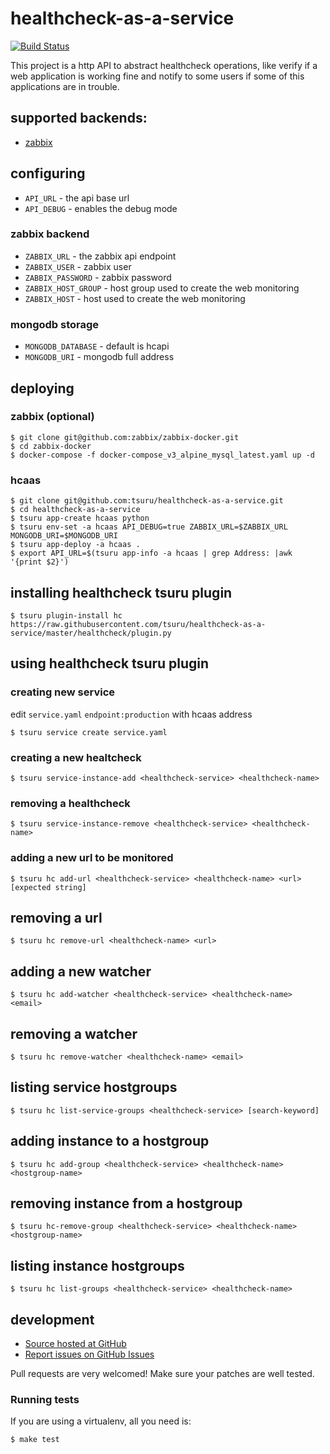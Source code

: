 # healthcheck-as-a-service

[![Build Status](https://travis-ci.org/tsuru/healthcheck-as-a-service.png?branch=master)](https://travis-ci.org/tsuru/healthcheck-as-a-service)

This project is a http API to abstract healthcheck operations, like verify if a web application is working fine and notify to some users if some of this applications are in trouble.

## supported backends:

 * [zabbix](http://zabbix.com)

## configuring

* `API_URL` - the api base url
* `API_DEBUG` - enables the debug mode

### zabbix backend

* `ZABBIX_URL` - the zabbix api endpoint
* `ZABBIX_USER` - zabbix user
* `ZABBIX_PASSWORD` - zabbix password
* `ZABBIX_HOST_GROUP` - host group used to create the web monitoring
* `ZABBIX_HOST` - host used to create the web monitoring

### mongodb storage

* `MONGODB_DATABASE` - default is hcapi
* `MONGODB_URI` - mongodb full address

## deploying

### zabbix (optional)

    $ git clone git@github.com:zabbix/zabbix-docker.git
    $ cd zabbix-docker
    $ docker-compose -f docker-compose_v3_alpine_mysql_latest.yaml up -d

### hcaas

    $ git clone git@github.com:tsuru/healthcheck-as-a-service.git
    $ cd healthcheck-as-a-service
    $ tsuru app-create hcaas python
    $ tsuru env-set -a hcaas API_DEBUG=true ZABBIX_URL=$ZABBIX_URL MONGODB_URI=$MONGODB_URI
    $ tsuru app-deploy -a hcaas .
    $ export API_URL=$(tsuru app-info -a hcaas | grep Address: |awk '{print $2}')

## installing healthcheck tsuru plugin

    $ tsuru plugin-install hc https://raw.githubusercontent.com/tsuru/healthcheck-as-a-service/master/healthcheck/plugin.py

## using healthcheck tsuru plugin

### creating new service

edit `service.yaml` `endpoint:production` with hcaas address

    $ tsuru service create service.yaml

### creating a new healtcheck

    $ tsuru service-instance-add <healthcheck-service> <healthcheck-name>

### removing a healthcheck

    $ tsuru service-instance-remove <healthcheck-service> <healthcheck-name>

### adding a new url to be monitored

    $ tsuru hc add-url <healthcheck-service> <healthcheck-name> <url> [expected string]

## removing a url

    $ tsuru hc remove-url <healthcheck-name> <url>

## adding a new watcher

    $ tsuru hc add-watcher <healthcheck-service> <healthcheck-name> <email>

## removing a watcher

    $ tsuru hc remove-watcher <healthcheck-name> <email>

## listing service hostgroups

    $ tsuru hc list-service-groups <healthcheck-service> [search-keyword]

## adding instance to a hostgroup

    $ tsuru hc add-group <healthcheck-service> <healthcheck-name> <hostgroup-name>

## removing instance from a hostgroup

    $ tsuru hc-remove-group <healthcheck-service> <healthcheck-name> <hostgroup-name>

## listing instance hostgroups

    $ tsuru hc list-groups <healthcheck-service> <healthcheck-name>

## development

 * [Source hosted at GitHub](http://github.com/tsuru/healthcheck-as-a-service)
 * [Report issues on GitHub Issues](http://github.com/tsuru/healthcheck-as-a-service/issues)

Pull requests are very welcomed! Make sure your patches are well tested.

### Running tests

If you are using a virtualenv, all you need is:

    $ make test
